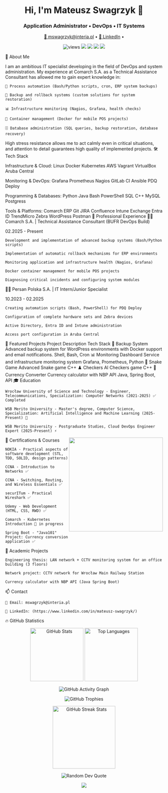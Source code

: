 
<!-- Header --><h1 align="center">Hi, I'm Mateusz Swagrzyk 👋</h1> <h3 align="center">Application Administrator • DevOps • IT Systems</h3><p align="center"> <a href="mailto:mswagrzyk@interia.pl">📧 mswagrzyk@interia.pl</a> • <a href="https://www.linkedin.com/in/mateusz-swagrzyk/">💼 LinkedIn</a> • </p><p align="center"> <img src="https://komarev.com/ghpvc/?username=Swagrzyk&label=Profile%20Views&color=0e75b6&style=for-the-badge" alt="views" /> <img src="https://img.shields.io/badge/Linux-Expert-FCC624?logo=linux&logoColor=black" /> <img src="https://img.shields.io/badge/DevOps-2496ED?logo=azurepipelines&logoColor=white" /> <img src="https://img.shields.io/badge/Cloud-AWS-orange?logo=amazonaws" /> <img src="https://img.shields.io/badge/Comarch_ERP-Specialist-blue?logo=azuredevops" /> </p>
🚀 About Me

I am an ambitious IT specialist developing in the field of DevOps and system administration. My experience at Comarch S.A. as a Technical Assistance Consultant has allowed me to gain expert knowledge in:

    🔄 Process automation (Bash/Python scripts, cron, ERP system backups)

    🚀 Backup and rollback systems (custom solutions for system restoration)

    📊 Infrastructure monitoring (Nagios, Grafana, health checks)

    🐳 Container management (Docker for mobile POS projects)

    🗄️ Database administration (SQL queries, backup restoration, database recovery)

High stress resistance allows me to act calmly even in critical situations, and attention to detail guarantees high quality of implemented projects.
🛠️ Tech Stack

Infrastructure & Cloud:
Linux Docker Kubernetes AWS Vagrant VirtualBox Aruba Central

Monitoring & DevOps:
Grafana Prometheus Nagios GitLab CI Ansible PDQ Deploy

Programming & Databases:
Python Java Bash PowerShell SQL C++ MySQL Postgress

Tools & Platforms:
Comarch ERP Git JIRA Confluence Intune Exchange Entra ID TrendMicro Zebra WordPress Postman
💼 Professional Experience
👨‍💻 Comarch S.A. | Technical Assistance Consultant (BUFR DevOps Build)

02.2025 - Present

    Development and implementation of advanced backup systems (Bash/Python scripts)

    Implementation of automatic rollback mechanisms for ERP environments

    Monitoring application and infrastructure health (Nagios, Grafana)

    Docker container management for mobile POS projects

    Diagnosing critical incidents and configuring system modules

👨‍💻 Persan Polska S.A. | IT Intern/Junior Specialist

10.2023 - 02.2025

    Creating automation scripts (Bash, PowerShell) for PDQ Deploy

    Configuration of complete hardware sets and Zebra devices

    Active Directory, Entra ID and Intune administration

    Access port configuration in Aruba Central

📂 Featured Projects
Project	Description	Tech Stack
🚀 Backup System	Advanced backup system for WordPress environments with Docker support and email notifications.	Shell, Bash, Cron
📊 Monitoring Dashboard	Service and infrastructure monitoring system	Grafana, Prometheus, Python
🐍 Snake Game Advanced	Snake game	C++
♟️ Checkers AI	Checkers game	C++
💱 Currency Converter	Currency calculator with NBP API	Java, Spring Boot, API
🎓 Education

    Wrocław University of Science and Technology - Engineer, Telecommunications, Specialization: Computer Networks (2021-2025) ✅ Completed

    WSB Merito University - Master's degree, Computer Science, Specialization: Artificial Intelligence and Machine Learning (2025-Present) 🎯

    WSB Merito University - Postgraduate Studies, Cloud DevOps Engineer Expert (2025-Present) ⚡

📜 Certifications & Courses
<img align="right" src="https://skillicons.dev/icons?i=aws,kubernetes,docker,git" width="300" />

    NOKIA - Practical aspects of software development (STL, TDD, SOLID, design patterns)

    CCNA - Introduction to Networks ✅

    CCNA - Switching, Routing, and Wireless Essentials ✅

    securITum - Practical Wireshark ✅

    Udemy - Web Development (HTML, CSS, RWD) ✅

    Comarch - Kubernetes Introduction 🚧 in progress

    Spring Boot - "Java101" Project: Currency conversion application ✅

🔬 Academic Projects

    Engineering thesis: LAN network + CCTV monitoring system for an office building (3 floors)

    Network project: CCTV network for Wrocław Main Railway Station

    Currency calculator with NBP API (Java Spring Boot)

📫 Contact

    📧 Email: mswagrzyk@interia.pl

    💼 LinkedIn: (https://www.linkedin.com/in/mateusz-swagrzyk/)

🔥 GitHub Statistics
<p align="center"> <img height="170" src="https://github-readme-stats-sigma-five.vercel.app/api?username=Swagrzyk&show_icons=true&theme=tokyonight&hide=issues&count_private=true&include_all_commits=true" alt="GitHub Stats" /> <img height="170" src="https://github-readme-stats-sigma-five.vercel.app/api/top-langs/?username=Swagrzyk&layout=compact&theme=tokyonight&hide=html,css&langs_count=6" alt="Top Languages" /> </p><p align="center"> <img src="https://github-readme-activity-graph.vercel.app/graph?username=Swagrzyk&theme=tokyo-night" alt="GitHub Activity Graph" /> </p><p align="center"> <img src="https://github-profile-trophy.vercel.app/?username=Swagrzyk&theme=onedark&column=4&margin-w=15&margin-h=15" alt="GitHub Trophies" /> </p><p align="center"> <img height="200" src="https://streak-stats.demolab.com/?user=Swagrzyk&theme=tokyonight&fire=DD2727" alt="GitHub Streak Stats" /> </p><p align="center"> <img src="https://quotes-github-readme.vercel.app/api?type=horizontal&theme=tokyonight" alt="Random Dev Quote" /> </p><p align="center"> <a href="https://github.com/Swagrzyk?tab=repositories"> <img src="https://capsule-render.vercel.app/api?type=waving&color=gradient&height=100&section=footer&text=Thanks+for+visiting!&fontSize=30" /> </a> </p>
